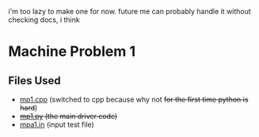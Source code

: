 i'm too lazy to make one for now. future me can probably handle it without checking docs, i think


# Machine Problem 1
## Files Used
- [mp1.cpp](https://github.com/KrulYuno/cmsc141_machine_problems/blob/master/mp1.cpp) (switched to cpp because why not ~~for the first time python is hard~~)
- ~~[mp1.py](https://github.com/KrulYuno/cmsc141_machine_problems/blob/master/mp1.py) (the main driver code)~~
- [mpa1.in](https://github.com/KrulYuno/cmsc141_machine_problems/blob/master/mpa1.in) (input test file)